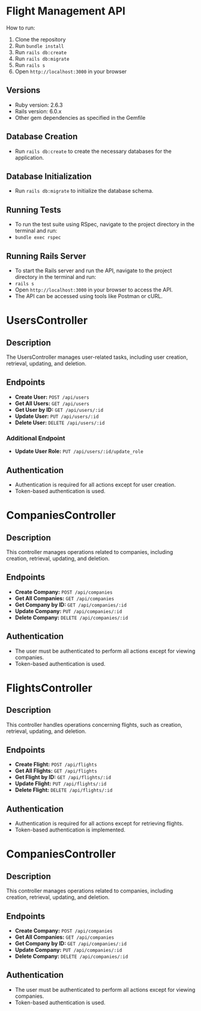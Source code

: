 # Flight Management API

How to run:

1. Clone the repository
2. Run `bundle install`
3. Run `rails db:create`
4. Run `rails db:migrate`
5. Run `rails s`
6. Open `http://localhost:3000` in your browser

## Versions
- Ruby version: 2.6.3
- Rails version: 6.0.x
- Other gem dependencies as specified in the Gemfile

## Database Creation
- Run `rails db:create` to create the necessary databases for the application.

## Database Initialization
- Run `rails db:migrate` to initialize the database schema.

## Running Tests
- To run the test suite using RSpec, navigate to the project directory in the terminal and run:
- `bundle exec rspec`

## Running Rails Server
- To start the Rails server and run the API, navigate to the project directory in the terminal and run:
- `rails s`
- Open `http://localhost:3000` in your browser to access the API.
- The API can be accessed using tools like Postman or cURL.


# UsersController

## Description
The UsersController manages user-related tasks, including user creation, retrieval, updating, and deletion.

## Endpoints
- **Create User:** `POST /api/users`
- **Get All Users:** `GET /api/users`
- **Get User by ID:** `GET /api/users/:id`
- **Update User:** `PUT /api/users/:id`
- **Delete User:** `DELETE /api/users/:id`

### Additional Endpoint
- **Update User Role:** `PUT /api/users/:id/update_role`

## Authentication
- Authentication is required for all actions except for user creation.
- Token-based authentication is used.

# CompaniesController

## Description
This controller manages operations related to companies, including creation, retrieval, updating, and deletion.

## Endpoints
- **Create Company:** `POST /api/companies`
- **Get All Companies:** `GET /api/companies`
- **Get Company by ID:** `GET /api/companies/:id`
- **Update Company:** `PUT /api/companies/:id`
- **Delete Company:** `DELETE /api/companies/:id`

## Authentication
- The user must be authenticated to perform all actions except for viewing companies.
- Token-based authentication is used.

# FlightsController

## Description
This controller handles operations concerning flights, such as creation, retrieval, updating, and deletion.

## Endpoints
- **Create Flight:** `POST /api/flights`
- **Get All Flights:** `GET /api/flights`
- **Get Flight by ID:** `GET /api/flights/:id`
- **Update Flight:** `PUT /api/flights/:id`
- **Delete Flight:** `DELETE /api/flights/:id`

## Authentication
- Authentication is required for all actions except for retrieving flights.
- Token-based authentication is implemented.
# CompaniesController

## Description
This controller manages operations related to companies, including creation, retrieval, updating, and deletion.

## Endpoints
- **Create Company:** `POST /api/companies`
- **Get All Companies:** `GET /api/companies`
- **Get Company by ID:** `GET /api/companies/:id`
- **Update Company:** `PUT /api/companies/:id`
- **Delete Company:** `DELETE /api/companies/:id`

## Authentication
- The user must be authenticated to perform all actions except for viewing companies.
- Token-based authentication is used.

